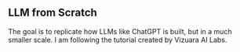 <h2>LLM from Scratch</h2>
<p>The goal is to replicate how LLMs like ChatGPT is built, but in a much smaller scale. I am following the tutorial created by Vizuara AI Labs.<p>